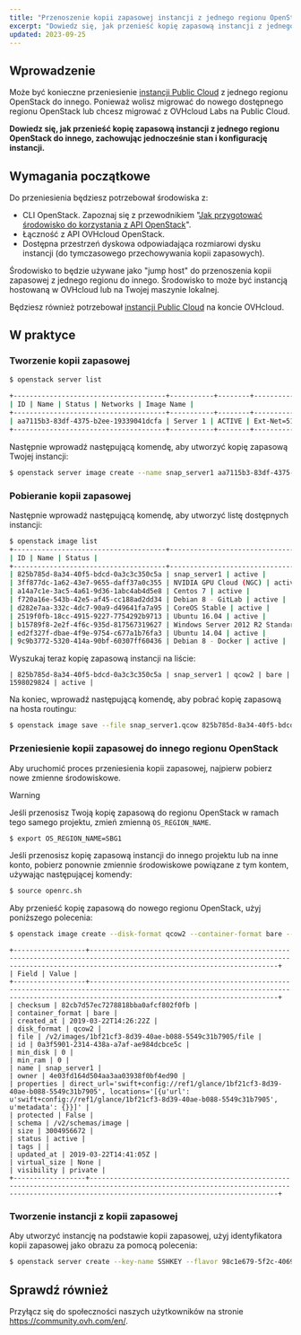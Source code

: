 ```yaml
---
title: "Przenoszenie kopii zapasowej instancji z jednego regionu OpenStack do innego"
excerpt: "Dowiedz się, jak przenieść kopię zapasową instancji z jednego regionu OpenStack do innego, zachowując jednocześnie stan i konfigurację instancji"
updated: 2023-09-25
---
```


## Wprowadzenie

Może być konieczne przeniesienie [instancji Public Cloud](https://www.ovhcloud.com/pl/public-cloud/) z jednego regionu OpenStack do innego. Ponieważ wolisz migrować do nowego dostępnego regionu OpenStack lub chcesz migrować z OVHcloud Labs na Public Cloud.

**Dowiedz się, jak przenieść kopię zapasową instancji z jednego regionu OpenStack do innego, zachowując jednocześnie stan i konfigurację instancji.**

## Wymagania początkowe

Do przeniesienia będziesz potrzebował środowiska z:

- CLI OpenStack. Zapoznaj się z przewodnikiem "[Jak przygotować środowisko do korzystania z API OpenStack](/pages/public_cloud/compute/prepare_the_environment_for_using_the_openstack_api)".
- Łączność z API OVHcloud OpenStack.
- Dostępna przestrzeń dyskowa odpowiadająca rozmiarowi dysku instancji (do tymczasowego przechowywania kopii zapasowych).

Środowisko to będzie używane jako "jump host" do przenoszenia kopii zapasowej z jednego regionu do innego. Środowisko to może być instancją hostowaną w OVHcloud lub na Twojej maszynie lokalnej.

Będziesz również potrzebował [instancji Public Cloud](https://www.ovhcloud.com/pl/public-cloud/) na koncie OVHcloud.

## W praktyce

### Tworzenie kopii zapasowej

```bash
$ openstack server list
 
+--------------------------------------+-----------+--------+--------------------------------------------------+--------------+
| ID | Name | Status | Networks | Image Name |
+--------------------------------------+-----------+--------+--------------------------------------------------+--------------+
| aa7115b3-83df-4375-b2ee-19339041dcfa | Server 1 | ACTIVE | Ext-Net=51.xxx.xxx.xxx, 2001:41d0:xxx:xxxx::xxxx | Ubuntu 16.04 |
+--------------------------------------+-----------+--------+--------------------------------------------------+--------------+
```

Następnie wprowadź następującą komendę, aby utworzyć kopię zapasową Twojej instancji:

```bash 
$ openstack server image create --name snap_server1 aa7115b3-83df-4375-b2ee-19339041dcfa
```

### Pobieranie kopii zapasowej

Następnie wprowadź następującą komendę, aby utworzyć listę dostępnych instancji:


```bash
$ openstack image list
+--------------------------------------+-----------------------------------------------+--------+
| ID | Name | Status |
+--------------------------------------+-----------------------------------------------+--------+
| 825b785d-8a34-40f5-bdcd-0a3c3c350c5a | snap_server1 | active |
| 3ff877dc-1a62-43e7-9655-daff37a0c355 | NVIDIA GPU Cloud (NGC) | active |
| a14a7c1e-3ac5-4a61-9d36-1abc4ab4d5e8 | Centos 7 | active |
| f720a16e-543b-42e5-af45-cc188ad2dd34 | Debian 8 - GitLab | active |
| d282e7aa-332c-4dc7-90a9-d49641fa7a95 | CoreOS Stable | active |
| 2519f0fb-18cc-4915-9227-7754292b9713 | Ubuntu 16.04 | active |
| b15789f8-2e2f-4f6c-935d-817567319627 | Windows Server 2012 R2 Standard - UEFI | active |
| ed2f327f-dbae-4f9e-9754-c677a1b76fa3 | Ubuntu 14.04 | active |
| 9c9b3772-5320-414a-90bf-60307ff60436 | Debian 8 - Docker | active |
```

Wyszukaj teraz kopię zapasową instancji na liście:

```text
| 825b785d-8a34-40f5-bdcd-0a3c3c350c5a | snap_server1 | qcow2 | bare | 1598029824 | active |
```

Na koniec, wprowadź następującą komendę, aby pobrać kopię zapasową na hosta routingu:


```bash
$ openstack image save --file snap_server1.qcow 825b785d-8a34-40f5-bdcd-0a3c3c350c5a
```

<a name="transfer"></a>

### Przeniesienie kopii zapasowej do innego regionu OpenStack

Aby uruchomić proces przeniesienia kopii zapasowej, najpierw pobierz nowe zmienne środowiskowe.

> [!warning]
>
> Jeśli przenosisz Twoją kopię zapasową do regionu OpenStack w ramach tego samego projektu, zmień zmienną `OS_REGION_NAME`.
>

```bash
$ export OS_REGION_NAME=SBG1
```

Jeśli przenosisz kopię zapasową instancji do innego projektu lub na inne konto, pobierz ponownie zmiennie środowiskowe powiązane z tym kontem, używając następującej komendy:

```bash
$ source openrc.sh
```

Aby przenieść kopię zapasową do nowego regionu OpenStack, użyj poniższego polecenia:

```bash
$ openstack image create --disk-format qcow2 --container-format bare --file snap_server1.qcow snap_server1
```

```text
+------------------+-------------------------------------------------------------------------------------------------------------------------------------------------------------------------------------------+
| Field | Value |
+------------------+-------------------------------------------------------------------------------------------------------------------------------------------------------------------------------------------+
| checksum | 82cb7d57ec7278818bba0afcf802f0fb |
| container_format | bare |
| created_at | 2019-03-22T14:26:22Z |
| disk_format | qcow2 |
| file | /v2/images/1bf21cf3-8d39-40ae-b088-5549c31b7905/file |
| id | 0a3f5901-2314-438a-a7af-ae984dcbce5c |
| min_disk | 0 |
| min_ram | 0 |
| name | snap_server1 |
| owner | 4e03fd164d504aa3aa03938f0bf4ed90 |
| properties | direct_url='swift+config://ref1/glance/1bf21cf3-8d39-40ae-b088-5549c31b7905', locations='[{u'url': u'swift+config://ref1/glance/1bf21cf3-8d39-40ae-b088-5549c31b7905', u'metadata': {}}]' |
| protected | False |
| schema | /v2/schemas/image |
| size | 3004956672 |
| status | active |
| tags | |
| updated_at | 2019-03-22T14:41:05Z |
| virtual_size | None |
| visibility | private |
+------------------+-------------------------------------------------------------------------------------------------------------------------------------------------------------------------------------------+
```

### Tworzenie instancji z kopii zapasowej

Aby utworzyć instancję na podstawie kopii zapasowej, użyj identyfikatora kopii zapasowej jako obrazu za pomocą polecenia:


```bash
$ openstack server create --key-name SSHKEY --flavor 98c1e679-5f2c-4069-b4da-4a4f7179b758 --image 0a3f5901-2314-438a-a7af-ae984dcbce5c Server1_from_snap
```

## Sprawdź również

Przyłącz się do społeczności naszych użytkowników na stronie <https://community.ovh.com/en/>.

